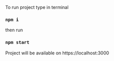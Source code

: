 To run project type in terminal
### `npm i`

then run 
### `npm start`

Project will be available on https://localhost:3000
